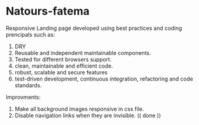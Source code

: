 # Natours-fatema

Responsive Landing page developed using best practices and coding prencipals such as:

1. DRY
2. Reusable and independent maintainable components.
3. Tested for different browsers support.
4. clean, maintainable and efficient code.
5. robust, scalable and secure features
6. test-driven development, continuous integration, refactoring and code standards.

Improvments:

1. Make all background images responsive in css file.
2. Disable navigation links when they are invisible. (( done ))
